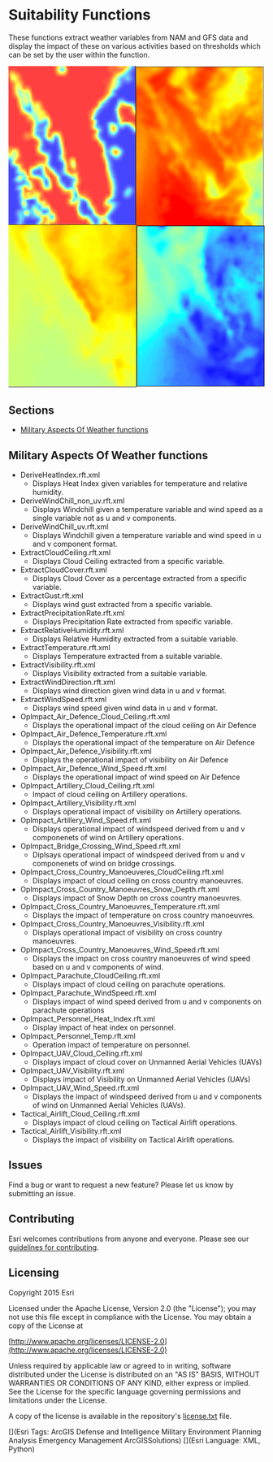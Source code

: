 # Suitability Functions

These functions extract weather variables from NAM and GFS data and display the impact of these on various activities based on thresholds which can be set by the user within the function.

![Image of repository-template](SuitRaster.png)

## Sections

* [Military Aspects Of Weather functions](#military-aspects-of-weather)


## Military Aspects Of Weather functions

<description>
<link to template>

* DeriveHeatIndex.rft.xml
	* Displays Heat Index given variables for temperature and relative humidity.
* DeriveWindChill_non_uv.rft.xml
	* Displays Windchill given a temperature variable and wind speed as a single variable not as u and v components.
* DeriveWindChill_uv.rft.xml
	* Displays Windchill given a temperature variable and wind speed in u and v component format.
* ExtractCloudCeiling.rft.xml
	* Displays Cloud Ceiling extracted from a specific variable.
* ExtractCloudCover.rft.xml
	* Displays Cloud Cover as a percentage extracted from a specific variable.
* ExtractGust.rft.xml
	* Displays wind gust extracted from a specific variable.
* ExtractPrecipitationRate.rft.xml
	* Displays Precipitation Rate extracted from specific variable.
* ExtractRelativeHumidity.rft.xml
	* Displays Relative Humidity extracted from a suitable variable.
* ExtractTemperature.rft.xml
	* Displays Temperature extracted from a suitable variable.
* ExtractVisibility.rft.xml
	* Displays Visibility extracted from a suitable variable.
* ExtractWindDirection.rft.xml
	* Displays wind direction given wind data in u and v format.
* ExtractWindSpeed.rft.xml
	* Displays wind speed given wind data in u and v format.
* OpImpact_Air_Defence_Cloud_Ceiling.rft.xml
	* Displays the operational impact of the cloud ceiling on Air Defence
* OpImpact_Air_Defence_Temperature.rft.xml
	* Displays the operational impact of the temperature on Air Defence
* OpImpact_Air_Defence_Visibility.rft.xml
	* Displays the operational impact of visibility on Air Defence
* OpImpact_Air_Defence_Wind_Speed.rft.xml
	* Displays the operational impact of wind speed on Air Defence
* OpImpact_Artillery_Cloud_Ceiling.rft.xml
	* Impact of cloud ceiling on Artillery operations.
* OpImpact_Artillery_Visibility.rft.xml
	* Displays operational impact of visibility on Artillery operations.
* OpImpact_Artillery_Wind_Speed.rft.xml
	* Displays operational impact of windspeed derived from u and v componenets of wind on Artillery operations.
* OpImpact_Bridge_Crossing_Wind_Speed.rft.xml
	* Diplsays operational impact of windspeed derived from u and v componenets of wind on bridge crossings.
* OpImpact_Cross_Country_Manoeuveres_CloudCeiling.rft.xml
	* Displays impact of cloud ceiling on cross country manoeuvres.
* OpImpact_Cross_Country_Manoeuvres_Snow_Depth.rft.xml
	* Displays impact of Snow Depth on cross country manoeuvres.
* OpImpact_Cross_Country_Manoeuvres_Temperature.rft.xml
	* Displays the impact of temperature on cross country manoeuvres.
* OpImpact_Cross_Country_Manoeuvres_Visibility.rft.xml
	* Displays operational impact of visibility on cross country manoeuvres.
* OpImpact_Cross_Country_Manoeuvres_Wind_Speed.rft.xml
	* Displays the impact on cross country manoeuvres of wind speed based on u and v components of wind.
* OpImpact_Parachute_CloudCeiling.rft.xml
	* Displays impact of cloud ceiling on parachute operations.
* OpImpact_Parachute_WindSpeed.rft.xml
	* Displays impact of wind speed derived from u and v components on parachute operations
* OpImpact_Personnel_Heat_Index.rft.xml
	* Display impact of heat index on personnel.
* OpImpact_Personnel_Temp.rft.xml
	* Operation impact of temperature on personnel.
* OpImpact_UAV_Cloud_Ceiling.rft.xml
	* Displays impact of cloud cover on Unmanned Aerial Vehicles (UAVs)
* OpImpact_UAV_Visibility.rft.xml
	* Displays impact of Visibility on Unmanned Aerial Vehicles (UAVs)
* OpImpact_UAV_Wind_Speed.rft.xml
	* Displays the impact of windspeed derived from u and v components of wind on Unmanned Aerial Vehicles (UAVs).
* Tactical_Airlift_Cloud_Ceiling.rft.xml
	* Displays impact of cloud ceiling on Tactical Airlift operations.
* Tactical_Airlift_Visibility.rft.xml
	* Displays the impact of visibility on Tactical Airlift operations.


## Issues

Find a bug or want to request a new feature?  Please let us know by submitting an issue.

## Contributing

Esri welcomes contributions from anyone and everyone. Please see our [guidelines for contributing](https://github.com/esri/contributing).

## Licensing

Copyright 2015 Esri

Licensed under the Apache License, Version 2.0 (the "License");
you may not use this file except in compliance with the License.
You may obtain a copy of the License at

   [http://www.apache.org/licenses/LICENSE-2.0](http://www.apache.org/licenses/LICENSE-2.0)

Unless required by applicable law or agreed to in writing, software
distributed under the License is distributed on an "AS IS" BASIS,
WITHOUT WARRANTIES OR CONDITIONS OF ANY KIND, either express or implied.
See the License for the specific language governing permissions and
limitations under the License.

A copy of the license is available in the repository's
[license.txt](license.txt) file.

[](Esri Tags: ArcGIS Defense and Intelligence Military Environment Planning Analysis Emergency Management ArcGISSolutions)
[](Esri Language: XML, Python)